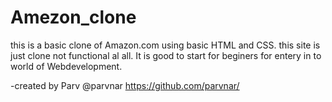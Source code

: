 # Amezon_clone
this is a basic clone of Amazon.com using basic HTML and CSS.
this site is just clone not functional al all.
It is good to start for beginers for entery in to world of Webdevelopment.

-created by Parv
@parvnar
https://github.com/parvnar/


